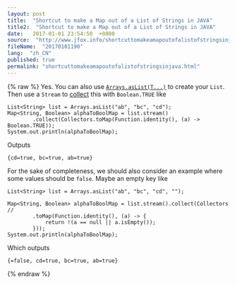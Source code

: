 ```yaml
---
layout: post
title:  "Shortcut to make a Map out of a List of Strings in JAVA"
title2:  "Shortcut to make a Map out of a List of Strings in JAVA"
date:   2017-01-01 23:54:50  +0800
source:  "http://www.jfox.info/shortcuttomakeamapoutofalistofstringsinjava.html"
fileName:  "20170101190"
lang:  "zh_CN"
published: true
permalink: "shortcuttomakeamapoutofalistofstringsinjava.html"
---
```

{% raw %}
Yes. You can also use [`Arrays.asList(T...)`](http://www.jfox.info/go.php?url=https://docs.oracle.com/javase/8/docs/api/java/util/Arrays.html#asList-T...-) to create your `List`. Then use a `Stream` to [collect](http://www.jfox.info/go.php?url=https://docs.oracle.com/javase/8/docs/api/java/util/stream/Collectors.html) this with `Boolean.TRUE` like

    List<String> list = Arrays.asList("ab", "bc", "cd");
    Map<String, Boolean> alphaToBoolMap = list.stream()
            .collect(Collectors.toMap(Function.identity(), (a) -> Boolean.TRUE));
    System.out.println(alphaToBoolMap);
    

Outputs

    {cd=true, bc=true, ab=true}
    

For the sake of completeness, we should also consider an example where some values should be `false`. Maybe an empty key like

    List<String> list = Arrays.asList("ab", "bc", "cd", "");
    
    Map<String, Boolean> alphaToBoolMap = list.stream().collect(Collectors //
            .toMap(Function.identity(), (a) -> {
                return !(a == null || a.isEmpty());
            }));
    System.out.println(alphaToBoolMap);
    

Which outputs

    {=false, cd=true, bc=true, ab=true}
{% endraw %}
